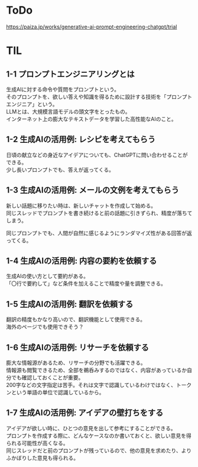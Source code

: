 # ToDo

https://paiza.jp/works/generative-ai-prompt-engineering-chatgpt/trial

# TIL

## 1-1 プロンプトエンジニアリングとは

生成AIに対する命令や質問をプロンプトという。<br>
そのプロンプトを、欲しい答えや知識を得るために設計する技術を「プロンプトエンジニア」という。<br>
LLMとは、大規模言語モデルの頭文字をとったもの。<br>
インターネット上の膨大なテキストデータを学習した高性能なAIのこと。

## 1-2 生成AIの活用例: レシピを考えてもらう

日頃の献立などの身近なアイデアについても、ChatGPTに問い合わせることができる。<br>
少し長いプロンプトでも、答えが返ってくる。

## 1-3 生成AIの活用例: メールの文例を考えてもらう

新しい話題に移りたい時は、新しいチャットを作成して始める。<br>
同じスレッドでプロンプトを書き続けると前の話題に引きずられ、精度が落ちてしまう。

同じプロンプトでも、人間が自然に感じるようにランダマイズ性がある回答が返ってくる。

## 1-4 生成AIの活用例: 内容の要約を依頼する

生成AIの使い方として要約がある。<br>
「〇行で要約して」など条件を加えることで精度や量を調整できる。

## 1-5 生成AIの活用例: 翻訳を依頼する

翻訳の精度もかなり高いので、翻訳機能として使用できる。<br>
海外のページでも使用できそう？

## 1-6 生成AIの活用例: リサーチを依頼する

膨大な情報源があるため、リサーチの分野でも活躍できる。<br>
情報源も閲覧できるため、全部を鵜呑みするのではなく、内容があっているか自分でも確認しておくことが重要。<br>
200字などの文字指定は苦手。それは文字で認識しているわけではなく、トークンという単語の単位で認識しているから。

## 1-7 生成AIの活用例: アイデアの壁打ちをする

アイデアが欲しい時に、ひとつの意見を出して参考にすることができる。<br>
プロンプトを作成する際に、どんなケースなのか書いておくと、欲しい意見を得られる可能性が高くなる。<br>
同じスレッドだと前のプロンプトが残っているので、他の意見を求めたり、よりふかぼりした意見も得られる。
